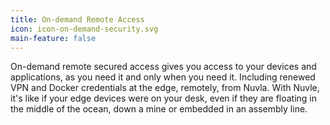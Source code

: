 ```yaml
---
title: On-demand Remote Access
icon: icon-on-demand-security.svg
main-feature: false
---
```


On-demand remote secured access gives you access to your devices and applications, as you need it and only when you need it. Including renewed VPN and Docker credentials at the edge, remotely, from Nuvla. With Nuvle, it's like if your edge devices were on your desk, even if they are floating in the middle of the ocean, down a mine or embedded in an assembly line.
